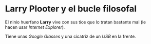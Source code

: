 # Larry Plooter y el bucle filosofal

El ninio huerfano **Larry** vive con sus tios que lo tratan bastante mal
(le hacen usar *Internet Explorer*).

Tiene unas *Google Glasses* y una cicatriz de un *USB* en la frente.
